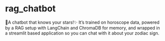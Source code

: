 # rag_chatbot

🔮A chatbot that knows your stars!✨ It’s trained on horoscope data, powered by a RAG setup with LangChain and ChromaDB for memory, and wrapped in a  streamlit based application so you can chat with it about your zodiac sign.
